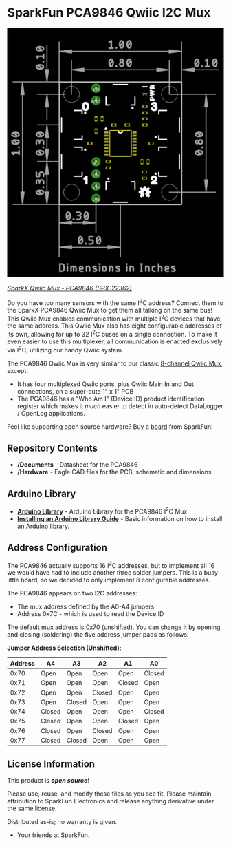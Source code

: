SparkFun PCA9846 Qwiic I2C Mux
===========================================================

 [![SparkX Qwiic Mux - PCA9846 (SPX-22362)](https://github.com/sparkfunX/Qwiic_Mux_PCA9846/blob/main/Hardware/Dimensions.png)](https://www.sparkfun.com/products/22362) 

[*SparkX Qwiic Mux - PCA9846 (SPX-22362)*](https://www.sparkfun.com/products/22362)

Do you have too many sensors with the same I<sup>2</sup>C address? Connect them to the SparkX PCA9846 Qwiic Mux to get them all talking on the same bus! This Qwiic Mux enables communication with multiple I<sup>2</sup>C devices that have the same address. This Qwiic Mux also has eight configurable addresses of its own, allowing for up to 32 I<sup>2</sup>C buses on a single connection. To make it even easier to use this multiplexer, all communication is enacted exclusively via I<sup>2</sup>C, utilizing our handy Qwiic system.

The PCA9846 Qwiic Mux is very similar to our classic [8-channel Qwiic Mux](https://www.sparkfun.com/products/16784), except:

* It has four multiplexed Qwiic ports, plus Qwiic Main In and Out connections, on a super-cute 1" x 1" PCB
* The PCA9846 has a "Who Am I" (Device ID) product identification register which makes it _much_ easier to detect in auto-detect DataLogger / OpenLog applications.

Feel like supporting open source hardware? 
Buy a [board](https://www.sparkfun.com/products/22362) from SparkFun!

Repository Contents
-------------------

* **/Documents** - Datasheet for the PCA9846
* **/Hardware** - Eagle CAD files for the PCB, schematic and dimensions

Arduino Library
--------------

* **[Arduino Library](https://github.com/sparkfun/SparkFun_PCA9846_Mux_Arduino_Library)** - Arduino Library for the PCA9846 I<sup>2</sup>C Mux
* **[Installing an Arduino Library Guide](https://learn.sparkfun.com/tutorials/installing-an-arduino-library)** - Basic information on how to install an Arduino library.

Address Configuration
--------------

The PCA9846 actually supports 16 I<sup>2</sup>C addresses, but to implement all 16 we would have had to include another three solder jumpers.
This is a busy little board, so we decided to only implement 8 configurable addresses.

The PCA9846 appears on two I2C addresses:

* The mux address defined by the A0-A4 jumpers
* Address 0x7C - which is used to read the Device ID

The default mux address is 0x70 (unshifted). You can change it by opening and closing (soldering) the five address jumper pads as follows:

**Jumper Address Selection (Unshifted):**

| Address | A4 | A3 | A2 | A1 | A0 |
|---|---|---|---|---|---|
| 0x70 | Open | Open | Open | Open | Closed |
| 0x71 | Open | Open | Open | Closed | Open |
| 0x72 | Open | Open | Closed | Open | Open |
| 0x73 | Open | Closed | Open | Open | Open |
| 0x74 | Closed | Open | Open | Open | Closed |
| 0x75 | Closed | Open | Open | Closed | Open |
| 0x76 | Closed | Open | Closed | Open | Open |
| 0x77 | Closed | Closed | Open | Open | Open |


License Information
-------------------

This product is _**open source**_! 

Please use, reuse, and modify these files as you see fit. Please maintain attribution to SparkFun Electronics and release anything derivative under the same license.

Distributed as-is; no warranty is given.

- Your friends at SparkFun.
